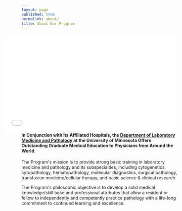 ```yaml
---
layout: page
published: true
permalink: about/
title: About Our Program
---
```


<div class="thumbnail" style="float: right;"><iframe width="560" height="315" src="//www.youtube-nocookie.com/embed/SCmjJnLxH9w?rel=0" frameborder="0" allowfullscreen></iframe></div>

#### In Conjunction with its Affiliated Hospitals, the [Department of Laboratory Medicine and Pathology](http://pathology.umn.edu) at the University of Minnesota Offers Outstanding Graduate Medical Education to Physicians from Around the World.

The Program's mission is to provide strong basic training in laboratory medicine and pathology and its subspecialties, including cytogenetics, cytopathology, hematopathology, molecular diagnostics, surgical pathology, transfusion medicine/cellular therapy, and basic science & clinical research.

The Program's philosophic objective is to develop a solid medical knowledge/skill base and professional attributes that allow a resident or fellow to independently and competently practice pathology with a life-long commitment to continued learning and excellence.